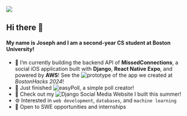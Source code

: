 <a href= "https://www.linkedin.com/in/marotta-joseph/">
    <img src="https://img.shields.io/badge/LinkedIn-0077B5?style=for-the-badge&logo=linkedin&logoColor=white"/>
  </a>
  
## Hi there 👋
#### My name is Joseph and I am a second-year CS student at Boston University!

- 🔭 I’m currently building the backend API of **MissedConnections**, a social iOS application built with **Django**, **React Native Expo**, and powered by **AWS**! See the ![prototype of the app](https://github.com/frankiscuwu/Missed-Connections) we created at *BostonHacks 2024*!
- 🎉 Just finished ![easyPoll](https://github.com/marotta-j/easyPoll), a simple poll creator!
- 📱 Check out my ![Django Social Media Website](https://github.com/marotta-j/django-social-media) I built this summer!
- ⚙️ Interested in `web development`, `databases`, and `machine learning`
- 🌱 Open to SWE opportunities and internships


